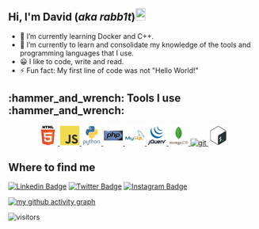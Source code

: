 <h2 align="left">Hi, I'm David (<i>aka rabb1t</i>)<img src="https://media.giphy.com/media/WUlplcMpOCEmTGBtBW/giphy.gif" width="20px" height="25px"/></h2>

- 🌱 I’m currently learning Docker and C++.
- 🔭 I’m currently to learn and consolidate my knowledge of the tools and programming languages that I use.
- 😀 I like to code, write and read.
- ⚡ Fun fact: My first line of code was not "Hello World!"

<h2 align="left">:hammer_and_wrench: Tools I use :hammer_and_wrench:</h2>

<p align="center"> 
  <a href="https://www.w3.org/html/" target="_blank">
    <img src="https://raw.githubusercontent.com/devicons/devicon/master/icons/html5/html5-original-wordmark.svg" alt="html5" width="40" height="40"/>
  </a>
  
  <a href="https://developer.mozilla.org/en-US/docs/Web/JavaScript" target="_blank">
    <img src="https://raw.githubusercontent.com/devicons/devicon/master/icons/javascript/javascript-original.svg" alt="javascript" width="40" height="40"/>
  </a>
  
  
  
  <a href="https://python.org" target="_blank">
    <img src="https://github.com/devicons/devicon/blob/master/icons/python/python-original-wordmark.svg" alt="python" width="40" height="40"/>
  </a>
  
  <a href="http://www.php.net" target="_blank">
    <img src="https://github.com/devicons/devicon/blob/master/icons/php/php-original.svg" alt="php" width="40" height="40"/>
  </a>
  
  <a href="https://www.mysql.com" target="_blank">
    <img src="https://github.com/devicons/devicon/blob/master/icons/mysql/mysql-original-wordmark.svg" alt="mysql" width="40" height="40"/>
  </a>
  
  <a href="https://jquery.com" target="_blank">
    <img src="https://github.com/devicons/devicon/blob/master/icons/jquery/jquery-original-wordmark.svg" alt="jquery" width="40" height="40"/>
  </a>
  
  <a href="https://www.mongodb.com/" target="_blank">
    <img src="https://raw.githubusercontent.com/devicons/devicon/master/icons/mongodb/mongodb-original-wordmark.svg" alt="mongodb" width="40" height="40"/>
  </a>
  
  <a href="https://git-scm.com/" target="_blank">
    <img src="https://www.vectorlogo.zone/logos/git-scm/git-scm-icon.svg" alt="git" width="40" height="40"/>
  </a>
  
  <a href="shell" target="_blank">
     <img src="https://github.com/devicons/devicon/blob/master/icons/bash/bash-original.svg" alt="bash" width="40" height="40"/>
  </a>
</p>
<h2 align="left">Where to find me</h2>
  
[![Linkedin Badge](https://img.shields.io/badge/-rabb1t-blue?style=flat&logo=Linkedin&logoColor=white&link=https://www.linkedin.com/in/rabb1t/)](https://www.linkedin.com/in/rabb1t/) 
[![Twitter Badge](https://img.shields.io/badge/-@__rabb1t-1ca0f1?style=flat&labelColor=1ca0f1&logo=twitter&logoColor=white&link=https://twitter.com/rabb1t)](https://twitter.com/rabb1t)
[![Instagram Badge](https://img.shields.io/badge/-@__rabb1t\._0-purple?style=flat&logo=instagram&logoColor=white&link=https://instagram.com/rabb1t\._0/)](https://instagram.com/rabb1t\._0)
  
[![my github activity graph](https://activity-graph.herokuapp.com/graph?username=rabb1t-0&theme=dracula)](https://github.com/rabb1t-0/)
  
![visitors](https://visitor-badge.laobi.icu/badge?page_id=rabb1t-0.rabb1t-0)
